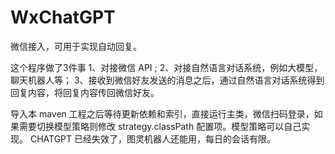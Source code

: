 # WxChatGPT
微信接入，可用于实现自动回复。

这个程序做了3件事
1、对接微信 API ;
2、对接自然语言对话系统，例如大模型，聊天机器人等；
3、接收到微信好友发送的消息之后，通过自然语言对话系统得到回复内容，将回复内容传回微信好友。

导入本 maven 工程之后等待更新依赖和索引，直接运行主类，微信扫码登录，如果需要切换模型策略则修改 strategy.classPath 配置项。模型策略可以自己实现。
CHATGPT 已经失效了，图灵机器人还能用，每日的会话有限。

